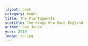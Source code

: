 ```yaml
---
layout: book
category: books
title: The Plantagenets
subtitle: The Kings Who Made England
author: Dan Jones
year: 2019
image: tp.jpg
---
```

